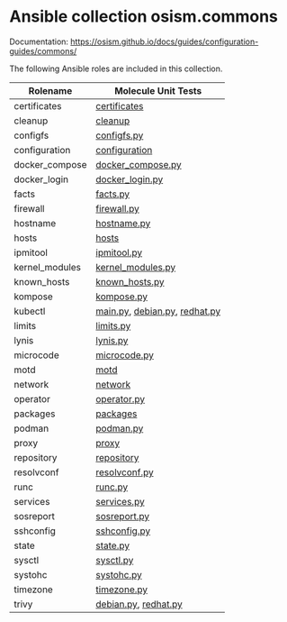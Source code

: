 # Ansible collection osism.commons

Documentation: https://osism.github.io/docs/guides/configuration-guides/commons/

The following Ansible roles are included in this collection.

| Rolename       | Molecule Unit Tests                                                                                                                                                   |
|----------------|-----------------------------------------------------------------------------------------------------------------------------------------------------------------------|
| certificates   | [certificates](molecule/delegated/tests/certificates)                                                                                                                 |
| cleanup        | [cleanup](molecule/delegated/tests/cleanup)                                                                                                                           |
| configfs       | [configfs.py](molecule/delegated/tests/configfs.py)                                                                                                                   |
| configuration  | [configuration](molecule/delegated/tests/configuration)                                                                                                               |
| docker_compose | [docker_compose.py](molecule/delegated/tests/docker_compose.py)                                                                                                       |
| docker_login   | [docker_login.py](molecule/delegated/tests/docker_login.py)                                                                                                           |
| facts          | [facts.py](molecule/delegated/tests/facts.py)                                                                                                                         |
| firewall       | [firewall.py](molecule/delegated/tests/firewall.py)                                                                                                                   |
| hostname       | [hostname.py](molecule/delegated/tests/hostname.py)                                                                                                                   |
| hosts          | [hosts](molecule/delegated/tests/hosts)                                                                                                                               |
| ipmitool       | [ipmitool.py](molecule/delegated/tests/ipmitool.py)                                                                                                                   |
| kernel_modules | [kernel_modules.py](molecule/delegated/tests/kernel_modules.py)                                                                                                       |
| known_hosts    | [known_hosts.py](molecule/delegated/tests/known_hosts.py)                                                                                                             |
| kompose        | [kompose.py](molecule/delegated/tests/kompose)                                                                                                                        |
| kubectl        | [main.py](molecule/delegated/tests/kubectl/main.py), [debian.py](molecule/delegated/tests/kubectl/debian.py), [redhat.py](molecule/delegated/tests/kubectl/redhat.py) |
| limits         | [limits.py](molecule/delegated/tests/limits.py)                                                                                                                       |
| lynis          | [lynis.py](molecule/delegated/tests/lynis)                                                                                                                            |
| microcode      | [microcode.py](molecule/delegated/tests/microcode.py)                                                                                                                 |
| motd           | [motd](molecule/delegated/tests/motd)                                                                                                                                 |
| network        | [network](molecule/delegated/tests/network)                                                                                                                           |
| operator       | [operator.py](molecule/delegated/tests/operator.py)                                                                                                                   |
| packages       | [packages](molecule/delegated/tests/packages)                                                                                                                         |
| podman         | [podman.py](molecule/delegated/tests/podman)                                                                                                                          |
| proxy          | [proxy](molecule/delegated/tests/proxy)                                                                                                                               |
| repository     | [repository](molecule/delegated/tests/repository)                                                                                                                     |
| resolvconf     | [resolvconf.py](molecule/delegated/tests/resolvconf)                                                                                                                  |
| runc           | [runc.py](molecule/delegated/tests/runc.py)                                                                                                                           |
| services       | [services.py](molecule/delegated/tests/services.py)                                                                                                                   |
| sosreport      | [sosreport.py](molecule/delegated/tests/sosreport.py)                                                                                                                 |
| sshconfig      | [sshconfig.py](molecule/delegated/tests/sshconfig.py)                                                                                                                 |
| state          | [state.py](molecule/delegated/tests/state.py)                                                                                                                         |
| sysctl         | [sysctl.py](molecule/delegated/tests/sysctl.py)                                                                                                                       |
| systohc        | [systohc.py](molecule/delegated/tests/systohc.py)                                                                                                                     |
| timezone       | [timezone.py](molecule/delegated/tests/timezone)                                                                                                                      |
| trivy          | [debian.py](molecule/delegated/tests/trivy/debian.py), [redhat.py](molecule/delegated/tests/trivy/redhat.py)                                                          |
